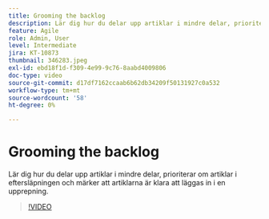 ```yaml
---
title: Grooming the backlog
description: Lär dig hur du delar upp artiklar i mindre delar, prioriterar om artiklar i eftersläpningen och märker att artiklarna är klara att läggas in i en upprepning.
feature: Agile
role: Admin, User
level: Intermediate
jira: KT-10873
thumbnail: 346283.jpeg
exl-id: ebd18f1d-f309-4e99-9c76-8aabd4009806
doc-type: video
source-git-commit: d17df7162ccaab6b62db34209f50131927c0a532
workflow-type: tm+mt
source-wordcount: '58'
ht-degree: 0%

---
```


# Grooming the backlog

Lär dig hur du delar upp artiklar i mindre delar, prioriterar om artiklar i eftersläpningen och märker att artiklarna är klara att läggas in i en upprepning.

>[!VIDEO](https://video.tv.adobe.com/v/346283/?quality=12&learn=on&enablevpops)
